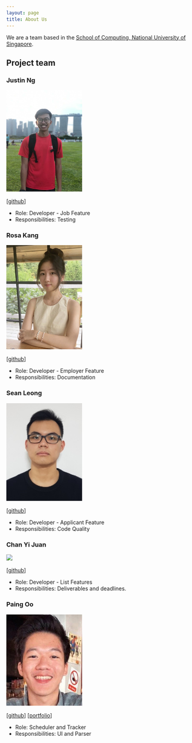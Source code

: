 ```yaml
---
layout: page
title: About Us
---
```


We are a team based in the [School of Computing, National University of Singapore](http://www.comp.nus.edu.sg).

## Project team

### Justin Ng

<img src="images/justinnje.png" width="200px">

[[github](https://github.com/Justinnje)]

* Role: Developer - Job Feature
* Responsibilities: Testing

### Rosa Kang

<img src="images/ro4k9.png" width="200px">

[[github](https://github.com/ro4k9)]

* Role: Developer - Employer Feature
* Responsibilities: Documentation

### Sean Leong

<img src="images/seanleong339.png" width="200px">

[[github](http://github.com/seanleong339)]

* Role: Developer - Applicant Feature
* Responsibilities: Code Quality

### Chan Yi Juan

<img src="images/chanyijuan.png" width="200px">

[[github](http://github.com/chanyijuan)]

* Role: Developer - List Features
* Responsibilities: Deliverables and deadlines.

### Paing Oo

<img src="images/e0543517.png" width="200px">

[[github](http://github.com/e0543517)]
[[portfolio](team/e0543517.md)]

* Role: Scheduler and Tracker
* Responsibilities: UI and Parser

